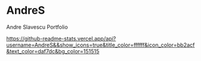 # AndreS
Andre Slavescu Portfolio

https://github-readme-stats.vercel.app/api?username=AndreS&&show_icons=true&title_color=ffffff&icon_color=bb2acf&text_color=daf7dc&bg_color=151515
